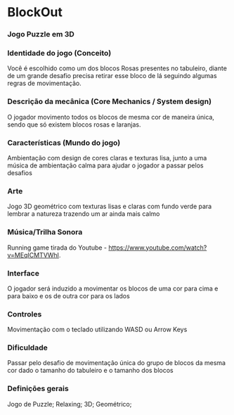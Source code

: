 # BlockOut
### Jogo Puzzle em 3D

### Identidade do jogo (Conceito)
Você é escolhido como um dos blocos Rosas presentes no tabuleiro, diante de um grande desafio precisa retirar esse bloco de lá seguindo algumas regras de movimentação.

### Descrição da mecânica (Core Mechanics / System design)
O jogador movimento todos os blocos de mesma cor de maneira única, sendo que só existem blocos rosas e laranjas.

### Características (Mundo do jogo)
Ambientação com design de cores claras e texturas lisa, junto a uma música de ambientação calma para ajudar o jogador a passar pelos desafios

### Arte
Jogo 3D geométrico com texturas lisas e claras com fundo verde para lembrar a natureza trazendo um ar ainda mais calmo

### Música/Trilha Sonora
Running game tirada do Youtube - https://www.youtube.com/watch?v=MEqICMTVWhI.

### Interface
O jogador será induzido a movimentar os blocos de uma cor para cima e para baixo e os de outra cor para os lados

### Controles
Movimentação com o teclado utilizando WASD ou Arrow Keys

### Dificuldade
Passar pelo desafio de movimentação única do grupo de blocos da mesma cor dado o tamanho do tabuleiro e o tamanho dos blocos

### Definições gerais
Jogo de Puzzle;
Relaxing;
3D;
Geométrico;
